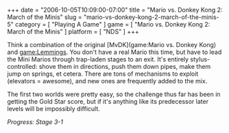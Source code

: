 +++
date = "2006-10-05T10:09:00-07:00"
title = "Mario vs. Donkey Kong 2: March of the Minis"
slug = "mario-vs-donkey-kong-2-march-of-the-minis-5"
category = [ "Playing A Game" ]
game = [ "Mario vs. Donkey Kong 2: March of the Minis" ]
platform = [ "NDS" ]
+++

Think a combination of the original [MvDK](game:Mario vs. Donkey Kong) and <game:Lemmings>.  You don't have a real Mario this time, but have to lead the Mini Marios through trap-laden stages to an exit.  It's entirely stylus-controlled: shove them in directions, push them down pipes, make them jump on springs, et cetera.  There are tons of mechanisms to exploit (elevators = awesome), and new ones are frequently added to the mix.

The first two worlds were pretty easy, so the challenge thus far has been in getting the Gold Star score, but if it's anything like its predecessor later levels will be impossibly difficult.

<i>Progress: Stage 3-1</i>